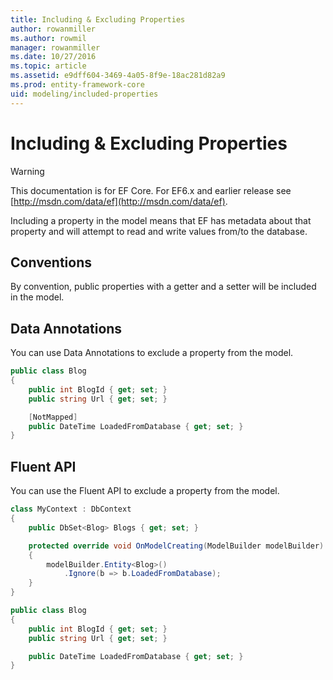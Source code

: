 ```yaml
---
title: Including & Excluding Properties
author: rowanmiller
ms.author: rowmil
manager: rowanmiller
ms.date: 10/27/2016
ms.topic: article
ms.assetid: e9dff604-3469-4a05-8f9e-18ac281d82a9
ms.prod: entity-framework-core
uid: modeling/included-properties
---
```

# Including & Excluding Properties

> [!WARNING]
> This documentation is for EF Core. For EF6.x and earlier release see [http://msdn.com/data/ef](http://msdn.com/data/ef).

Including a property in the model means that EF has metadata about that property and will attempt to read and write values from/to the database.

## Conventions

By convention, public properties with a getter and a setter will be included in the model.

## Data Annotations

You can use Data Annotations to exclude a property from the model.

<!-- [!code-csharp[Main](samples/Modeling/DataAnnotations/Samples/IgnoreProperty.cs?highlight=6)] -->
````csharp
public class Blog
{
    public int BlogId { get; set; }
    public string Url { get; set; }

    [NotMapped]
    public DateTime LoadedFromDatabase { get; set; }
}
````

## Fluent API

You can use the Fluent API to exclude a property from the model.

<!-- [!code-csharp[Main](samples/Modeling/FluentAPI/Samples/IgnoreProperty.cs?highlight=7,8)] -->
````csharp
class MyContext : DbContext
{
    public DbSet<Blog> Blogs { get; set; }

    protected override void OnModelCreating(ModelBuilder modelBuilder)
    {
        modelBuilder.Entity<Blog>()
            .Ignore(b => b.LoadedFromDatabase);
    }
}

public class Blog
{
    public int BlogId { get; set; }
    public string Url { get; set; }

    public DateTime LoadedFromDatabase { get; set; }
}
````
